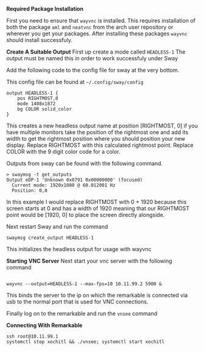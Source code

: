 **Required Package Installation**

First you need to ensure that `wayvnc` is installed.
This requires installation of both the package `aml` and `neatvnc` from the arch user repository or wherever you get your packages.
After installing these packages `wayvnc` should install successfuly.

**Create A Suitable Output**
First up create a mode called `HEADLESS-1` The output must be named this in order to work successfuly under Sway

Add the following code to the config file for sway at the very bottom. 

This config file can be found at `~/.config/sway/config`

```
output HEADLESS-1 {
	pos RIGHTMOST,0
	mode 1408x1872
	bg COLOR solid_color
}
```
This creates a new headless output name at position [RIGHTMOST, 0] if you have multiple monitors take the position of the rightmost one and add its width to get the rightmost position where you should position your new display.
Replace RIGHTMOST with this calculated rightmost point.
Replace COLOR with the 9 digit color code for a color.

Outputs from sway can be found with the following command.
```
> swaymsg -t get_outputs
Output eDP-1 'Unknown 0x0791 0x00000000' (focused)
  Current mode: 1920x1080 @ 60.012001 Hz
  Position: 0,0
```
In this example I would replace RIGHTMOST with 0 + 1920 because this screen starts at 0 and has a width of 1920 meaning that our RIGHTMOST point would be [1920, 0] to place the screen directly alongside.

Next restart Sway and run the command

```
swaymsg create_output HEADLESS-1

```
This initializes the headless output for usage with wayvnc

**Starting VNC Server**
Next start your vnc server with the following command

```

wayvnc --output=HEADLESS-1 --max-fps=10 10.11.99.2 5900 & 

```
This binds the server to the ip on which the remarkable is connected via usb to the normal port that is used for VNC connections.

Finally log on to the remarkable and run the `vnsee` command


**Connecting With Remarkable**
```
ssh root@10.11.99.1
systemctl stop xochitl && ./vnsee; systemctl start xochitl
```
